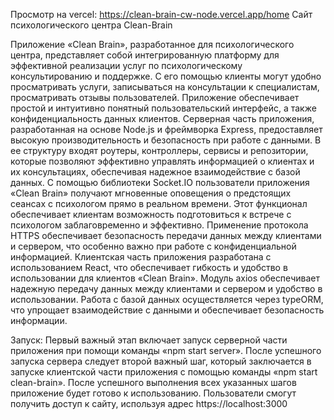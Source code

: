 Просмотр на vercel: https://clean-brain-cw-node.vercel.app/home
Сайт психологического центра Clean-Brain

Приложение «Clean Brain», разработанное для психологического центра,
представляет собой интегрированную платформу для эффективной реализации
услуг по психологическому консультированию и поддержке. С его помощью
клиенты могут удобно просматривать услуги, записываться на консультации к
специалистам, просматривать отзывы пользователей. Приложение обеспечивает
простой и интуитивно понятный пользовательский интерфейс, а также
конфиденциальность данных клиентов.
Серверная часть приложения, разработанная на основе Node.js и фреймворка
Express, предоставляет высокую производительность и безопасность при работе с
данными. В ее структуру входят роутеры, контроллеры, сервисы и репозитории,
которые позволяют эффективно управлять информацией о клиентах и их
консультациях, обеспечивая надежное взаимодействие с базой данных.
С помощью библиотеки Socket.IO пользователи приложения «Clean Brain»
получают мгновенные оповещения о предстоящих сеансах с психологом прямо в
реальном времени. Этот функционал обеспечивает клиентам возможность
подготовиться к встрече с психологом заблаговременно и эффективно.
Применение протокола HTTPS обеспечивает безопасность передачи данных
между клиентами и сервером, что особенно важно при работе с
конфиденциальной информацией.
Клиентская часть приложения разработана с использованием React, что
обеспечивает гибкость и удобство в использовании для клиентов «Clean Brain».
Модуль axios обеспечивает надежную передачу данных между клиентами и
сервером и удобство в использовании.
Работа с базой данных осуществляется через typeORM, что упрощает взаимодействие с данными и
обеспечивает безопасность информации.

Запуск:
Первый важный этап включает запуск серверной части приложения
при помощи команды «npm start server».
После успешного запуска сервера следует второй важный шаг, который
заключается в запуске клиентской части приложения с помощью команды «npm start
clean-brain». 
После успешного выполнения всех указанных шагов приложение
будет готово к использованию.
Пользователи смогут получить доступ к сайту, используя адрес
https://localhost:3000
